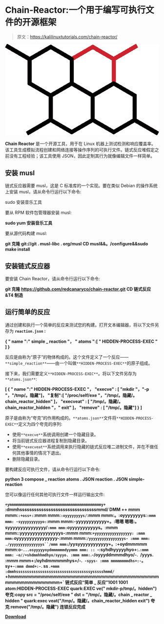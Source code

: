 # Chain-Reactor:一个用于编写可执行文件的开源框架

> 原文：<https://kalilinuxtutorials.com/chain-reactor/>

[![](img/964c8b2ea607de030338b7a0f943a85f.png)](https://blogger.googleusercontent.com/img/b/R29vZ2xl/AVvXsEjTLt4pVzxmLJWcL6Z6Um-JDx1KhBD0WFsP-2KHDF4bXhK8tBwuqIiBT9tlVA_KBO9DpPkxxCW-Nh2NOnYSaV2GpnQ4PVjNzqPeyWD4weljnJFWpdNdsxC561qcTdzj43JQi3ApGN8tP0WINP5TWRAY-ICuqJj5SVL1e-ZQZxoGxhCUgC8LL2HaCTmi/s728/chain-reactor_1_logo-744472%20(2).png)

**Chain Reactor** 是一个开源工具，用于在 Linux 机器上测试检测和响应覆盖率。该工具生成模拟流程创建和网络连接等操作序列的可执行文件。链式反应堆假定之前没有工程经验；该工具使用 JSON，因此定制其行为就像编辑文件一样简单。

## 安装 musl

链式反应器需要 musl，这是 C 标准库的一个实现。要在类似 Debian 的操作系统上安装 musl，请从命令行运行以下命令:

sudo 安装音乐工具

要从 RPM 软件包管理器安装 musl:

**sudo yum 安装音乐工具**

要从源代码构建 musl:

**git 克隆 git://git . musl-libc . org/musl
CD musl&&。/configure&&sudo make install**

## 安装链式反应器

要安装 Chain Reactor，请从命令行运行以下命令:

**git 克隆 https://github.com/redcanaryco/chain-reactor.git
CD 链式反应&T4 制造**

## 运行简单的反应

通过创建和执行一个简单的反应来测试您的构建。打开文本编辑器，将以下文件另存为 **`reaction.json` :**

**{
" name ":" simple _ reaction "，
" atoms ":[
" HIDDEN-PROCESS-EXEC "
]
}**

反应是由称为“原子”的物体构成的。这个文件定义了一个反应——`**simple_reaction**`——由一个叫做`**HIDDEN-PROCESS-EXEC**`的原子组成。

接下来，我们需要定义`**HIDDEN-PROCESS-EXEC**`。将以下文件另存为`**atoms.json**`:

**[
{
" name ":" HIDDEN-PROCESS-EXEC "，
"execve" : [ "mkdir "，"-p "，"/tmp/。隐藏"]，
"复制":[ "/proc/self/exe "，"/tmp/。隐藏/。chain_reactor_hidden" ]，
"execveat" : [ "/tmp/。隐藏/。chain_reactor_hidden "，" exit" ]，
"remove" : [ "/tmp/。隐藏"]
}
]**

原子是由称为“夸克”的作用构成的。`**atoms.json**`文件将`**HIDDEN-PROCESS-EXEC**`定义为四个夸克的序列:

*   使用`**execve**`系统调用创建一个隐藏目录。
*   将当前链式反应器进程复制到隐藏目录。
*   使用`**execveat**`系统调用来执行隐藏的链式反应堆二进制文件，并在不做任何其他事情的情况下退出。
*   删除隐藏目录。

要构建反应可执行文件，请从命令行运行以下命令:

**python 3 compose _ reaction atoms . JSON reaction . JSON simple-reaction**

您可以像运行任何其他可执行文件一样运行输出文件:

**`+ymmmmmmmmmmmmmmmmmmmmmmmmmmmmmmmmmmmmmmmmmmy+`
:dmmhssssssssssssssssssssssssssssssssmmd/
DMM ++ mmm
mmm:`:+oss+:`:mmm
mmm:`:oyyyyyyyys/`:mmm
mmm:。:oyyyyyyyys:`:mmm mmm: -syyyyyyyyyyo:`:mmm
mmm:-yyyyyyyyyyyy+。:嗯嗯
嗯嗯:。syyyyyyyyyyyyyyy/`:mmm mmm:`oyyyyyyyyyyys。:mmm
mmm::yyyyyyyyyyyyyyyys-:mmm
mmm:`+yyyyyyyyyyyyyyyyy: :mmm mmm:`oyyyyyyyyyyyyyyyy-:mmm
mmm:`/yyyyyyyyyyyyyyyys- :mmm mmm: ./yyyyyyyyyyyyyyys``/mmm mmm:`/yysyyyyyyyyyyyy+。:+oydmmmmm
mmm:o-`...osyyyyyoydmmmmmmdyymmm mmm: :: `-:syhdhyyyyyhyo+:.` :mmm mmm: -o//+shdmmhhmdhyo/syyyo. :mmm mmm: `.-/oyyyddmmmdhyo/-.` `/yyys. :mmm mmm+:/oyhdmmmmmhys+/-.` -syys- :mmm mmmmmmmmdhs+:-`。sy+-`:mmm dmmd+:-`. ss .`+mmm :dmmhssssssssssssssssssssssssssssssssssyssssshmmd/` +hmmmmmmmmmmmmmmmmmmmmmmmmmmmmmmmmmmmmmmmmmmmmmmmmmmmm+`
链式反应“简单 _ 反应”1001 1001
atom:HIDDEN-PROCESS-EXEC
quark:EXEC ve(" mkdir-p/tmp/。hidden")
夸克:copy src = "/proc/self/exe " dst = "/tmp/。隐藏/。chain _ reactor _ hidden "
quark:exec veat("/tmp/。隐藏/。chain_reactor_hidden exit")
夸克:remove("/tmp/。隐藏")
连锁反应完成**

[**Download**](https://github.com/redcanaryco/chain-reactor/wiki/Getting-started)